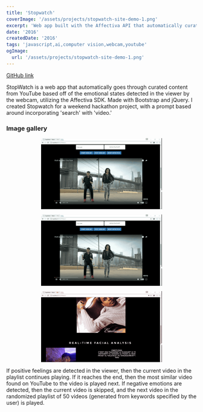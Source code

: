 ```yaml
---
title: 'Stopwatch'
coverImage: '/assets/projects/stopwatch-site-demo-1.png'
excerpt: 'Web app built with the Affectiva API that automatically curates YouTube content based on detected emotions (through computer vision)'
date: '2016'
createdDate: '2016'
tags: 'javascript,ai,computer vision,webcam,youtube'
ogImage:
  url: '/assets/projects/stopwatch-site-demo-1.png'
---
```


<a class="md-link" href="https://github.com/jddunn/stopwatch" target="_blank" style="text-align: center">GitHub link</a>

StopWatch is a web app that automatically goes through curated content from YouTube based off of the emotional states detected in the viewer by the webcam, utilizing the Affectiva SDK. Made with Bootstrap and jQuery. I created Stopwatch for a weekend hackathon project, with a prompt based around incorporating 'search' with 'video.'

### Image gallery

<a href="/assets/projects/stopwatch-site-demo-2.png" target="_blank"><img src="/assets/projects/stopwatch-site-demo-2.png" class="img-shadow" style="display: block; margin-left: auto; margin-right: auto;" width="320" alt="Stopwatch site demo 2"></img></a>

<a href="/assets/projects/stopwatch-site-demo-3.png" target="_blank"><img src="/assets/projects/stopwatch-site-demo-2.png" style="display: block; margin-left: auto; margin-right: auto;" width="320" alt="Stopwatch site demo 3"></img></a>

<a href="/assets/projects/stopwatch-site-demo-4.png" target="_blank"><img src="/assets/projects/stopwatch-site-demo-4.png" style="display: block; margin-left: auto; margin-right: auto;" width="320" alt="Stopwatch site demo 4"></img></a>

If positive feelings are detected in the viewer, then the current video in the playlist continues playing. If it reaches the end, then the most similar video found on YouTube to the video is played next. If negative emotions are detected, then the current video is skipped, and the next video in the randomized playlist of 50 videos (generated from keywords specified by the user) is played.